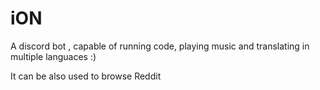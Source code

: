 # iON

A discord bot , capable of running code, playing music and translating in multiple languaces :)

It can be also used to browse Reddit

